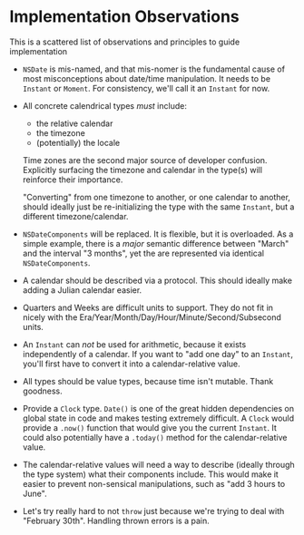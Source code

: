 # Implementation Observations

This is a scattered list of observations and principles to guide implementation

- `NSDate` is mis-named, and that mis-nomer is the fundamental cause of most misconceptions about date/time manipulation. It needs to be `Instant` or `Moment`. For consistency, we'll call it an `Instant` for now.
- All concrete calendrical types *must* include:
  - the relative calendar
  - the timezone
  - (potentially) the locale
  
  Time zones are the second major source of developer confusion. Explicitly surfacing the timezone and calendar in the type(s) will reinforce their importance.
  
  "Converting" from one timezone to another, or one calendar to another, should ideally just be re-initializing the type with the same `Instant`, but a different timezone/calendar.
  
- `NSDateComponents` will be replaced. It is flexible, but it is overloaded. As a simple example, there is a *major* semantic difference between "March" and the interval "3 months", yet the are represented via identical `NSDateComponents`.
- A calendar should be described via a protocol. This should ideally make adding a Julian calendar easier.
- Quarters and Weeks are difficult units to support. They do not fit in nicely with the Era/Year/Month/Day/Hour/Minute/Second/Subsecond units.
- An `Instant` can *not* be used for arithmetic, because it exists independently of a calendar. If you want to "add one day" to an `Instant`, you'll first have to convert it into a calendar-relative value.
- All types should be value types, because time isn't mutable. Thank goodness.
- Provide a `Clock` type. `Date()` is one of the great hidden dependencies on global state in code and makes testing extremely difficult. A `Clock` would provide a `.now()` function that would give you the current `Instant`. It could also potentially have a `.today()` method for the calendar-relative value.
- The calendar-relative values will need a way to describe (ideally through the type system) what their components include. This would make it easier to prevent non-sensical manipulations, such as "add 3 hours to June".
- Let's try really hard to not `throw` just because we're trying to deal with "February 30th". Handling thrown errors is a pain.
